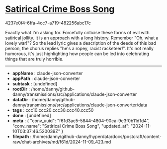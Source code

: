 # [Satirical Crime Boss Song](https://claude.ai/chat/f61d3ac5-5844-4804-90ca-9e3f0b11d1d4)

4237e0f4-6ffa-4cc7-a719-482256abc17c

Exactly what I'm asking for. Forcefully criticise these forms of evil with satirical jollity. It is an approach with a long history. Remember "Oh, what a lovely war!"? So the lead lyric gives a description of the deeds of this bad person, the chorus replies "he's a ropey, racist racketeer!". It's not really humorous, it's just highlighting how people can be led into celebrating things that are truly horrible.

---

* **appName** : claude-json-converter
* **appPath** : claude-json-converter
* **subtask** : [undefined]
* **rootDir** : /home/danny/github-danny/transmissions/src/applications/claude-json-converter
* **dataDir** : /home/danny/github-danny/transmissions/src/applications/claude-json-converter/data
* **tags** : ccc10.ccc20.ccc30.ccc40.ccc50
* **done** : [undefined]
* **meta** : {
  "conv_uuid": "f61d3ac5-5844-4804-90ca-9e3f0b11d1d4",
  "conv_name": "Satirical Crime Boss Song",
  "updated_at": "2024-11-10T03:37:46.520039Z"
}
* **filepath** : /home/danny/github-danny/hyperdata/docs/postcraft/content-raw/chat-archives/md/f61d/2024-11-09_423.md